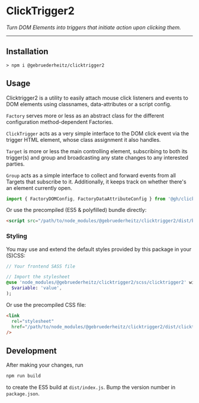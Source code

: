 # ClickTrigger2

_Turn DOM Elements into triggers that initiate action upon clicking them._

---

## Installation

```shell
> npm i @gebruederheitz/clicktrigger2
```

## Usage

Clicktrigger2 is a  utility to easily attach mouse click listeners and events 
to DOM elements using classnames, data-attributes or a script config.

`Factory` serves more or less as an abstract class for the different
configuration method-dependent Factories.

`ClickTrigger` acts as a very simple interface to the DOM click event via the
trigger HTML element, whose class assignment it also handles.

`Target` is more or less the main controlling element, subscribing to both
its trigger(s) and group and broadcasting any state changes to any
interested parties.

`Group` acts as a simple interface to collect and forward events from all
Targets that subscribe to it. Additionally, it keeps track on whether there's
an element currently open.

```js
import { FactoryDOMConfig, FactoryDataAttributeConfig } from '@gh/clicktrigger2';
```

Or use the precompiled (ES5 & polyfilled) bundle directly:
```html
<script src="/path/to/node_modules/@gebruederheitz/clicktrigger2/dist/bundle.js"></script>
```

### Styling

You may use and extend the default styles provided by this package in your 
(S)CSS:
```sass
// Your frontend SASS file

// Import the stylesheet
@use 'node_modules/@gebruederheitz/clicktrigger2/scss/clicktrigger2' with (
  $variable: 'value',
);
```


Or use the precompiled CSS file:
```html
<link 
  rel="stylesheet"
  href="/path/to/node_modules/@gebruederheitz/clicktrigger2/dist/clicktrigger2.css"
/>
```


## Development

After making your changes, run
```bash
npm run build
```
to create the ES5 build at `dist/index.js`.
Bump the version number in `package.json`.
